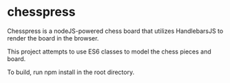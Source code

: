 # chesspress

Chesspress is a nodeJS-powered chess board that utilizes HandlebarsJS to render the board in the browser.

This project attempts to use ES6 classes to model the chess pieces and board.

To build, run npm install in the root directory.
